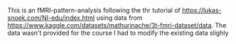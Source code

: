 This is an fMRI-pattern-analysis following the thr tutorial of https://lukas-snoek.com/NI-edu/index.html using data from https://www.kaggle.com/datasets/mathurinache/3t-fmri-dataset/data. The data wasn't provided for the course I had to modify the existing data slighly
